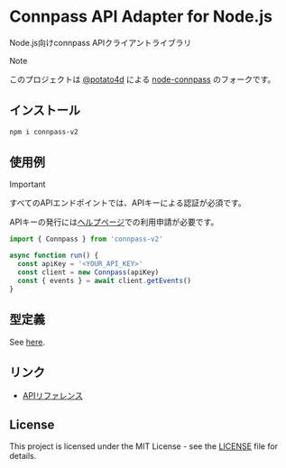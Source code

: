 # Connpass API Adapter for Node.js

Node.js向けconnpass APIクライアントライブラリ

> [!NOTE]
> このプロジェクトは [@potato4d](https://github.com/potato4d) による [node-connpass](https://github.com/potato4d/node-connpass) のフォークです。

## インストール

```bash
npm i connpass-v2
```

## 使用例

> [!IMPORTANT]
> すべてのAPIエンドポイントでは、APIキーによる認証が必須です。
>
> APIキーの発行には[ヘルプページ](https://help.connpass.com/api/)での利用申請が必要です。

```ts
import { Connpass } from 'connpass-v2'

async function run() {
  const apiKey = '<YOUR_API_KEY>'
  const client = new Connpass(apiKey)
  const { events } = await client.getEvents()
}
```

## 型定義

See [here](https://github.com/ryohidaka/node-connpass/blob/main/src/types.ts).

## リンク

- [APIリファレンス](https://connpass.com/about/api/v2/)

## License

This project is licensed under the MIT License - see the [LICENSE](LICENSE) file for details.
